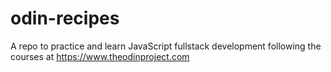 # odin-recipes

A repo to practice and learn JavaScript fullstack development following the courses at https://www.theodinproject.com
